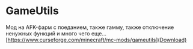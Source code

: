 # GameUtils
Мод на AFK-фарм с поеданием, также гамму, также отключение ненужных функций и много чего еще...
[https://www.curseforge.com/minecraft/mc-mods/gameutils](Download)
